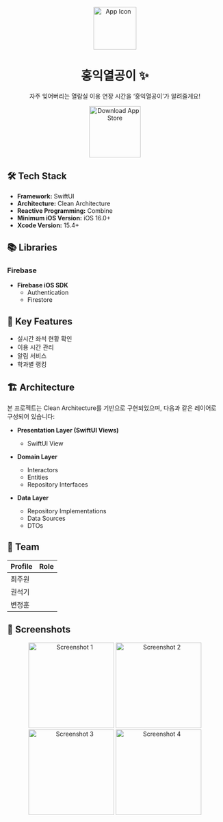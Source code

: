 <p align="center">
  <img src="https://github.com/user-attachments/assets/e85b443a-c28e-456a-8342-105984ccaa79" alt="App Icon" width="100" height="100"/>
</p>

<h1 align="center">홍익열공이 ✨</h1>

<p align="center">
 자주 잊어버리는 열람실 이용 연장 시간을
‘홍익열공이’가 알려줄게요!
</p>

<p align="center">
  <a href="https://apps.apple.com/app/com.teamHY2.HongikYeolgong2">
    <img src="https://github.com/user-attachments/assets/25af0602-a0f2-4282-ae35-37896dab1f36" alt="Download App Store" width="120">
  </a>
</p>

## 🛠 Tech Stack

- **Framework:** SwiftUI
- **Architecture:** Clean Architecture
- **Reactive Programming:** Combine
- **Minimum iOS Version:** iOS 16.0+
- **Xcode Version:** 15.4+

## 📚 Libraries

### Firebase
- **Firebase iOS SDK**
  - Authentication
  - Firestore

## 🌟 Key Features

- 실시간 좌석 현황 확인
- 이용 시간 관리
- 알림 서비스
- 학과별 랭킹

## 🏗 Architecture

본 프로젝트는 Clean Architecture를 기반으로 구현되었으며, 다음과 같은 레이어로 구성되어 있습니다:

- **Presentation Layer (SwiftUI Views)**
  - SwiftUI View

- **Domain Layer**
  - Interactors
  - Entities
  - Repository Interfaces

- **Data Layer**
  - Repository Implementations
  - Data Sources
  - DTOs

## 👥 Team
| Profile |  Role  |
|:-----|:--------:|
| 최주원   |  |
| 권석기   |  |
| 변정훈   |  |
## 📱 Screenshots

<p align="center">
  <img src="https://github.com/user-attachments/assets/cde1df71-510c-4be0-b12d-3929ddb876c7" alt="Screenshot 1" width="200"/>
  <img src="https://github.com/user-attachments/assets/43bbeab0-ffe8-4058-ae6d-50eff5cf7e65" alt="Screenshot 2" width="200"/>
  <img src="https://github.com/user-attachments/assets/ca2a8cbb-f1e0-4671-ab9f-8013eb7b67be" alt="Screenshot 3" width="200"/>
  <img src="https://github.com/user-attachments/assets/c1486a11-9c85-491b-94c5-a13182123ddc" alt="Screenshot 4" width="200"/>
</p>
